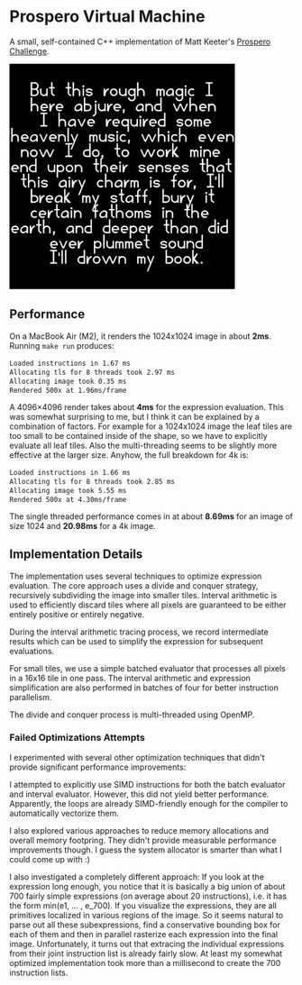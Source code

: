# Prospero Virtual Machine

A small, self-contained C++ implementation of Matt Keeter's [Prospero Challenge](https://www.mattkeeter.com/projects/prospero/). 

<img src="out_4k.png" alt="4K Render" width="400">

## Performance

On a MacBook Air (M2), it renders the 1024x1024 image in about **2ms**. Running `make run` produces:

```
Loaded instructions in 1.67 ms
Allocating tls for 8 threads took 2.97 ms
Allocating image took 0.35 ms
Rendered 500x at 1.96ms/frame
```

A 4096×4096 render takes about **4ms** for the expression evaluation. This was somewhat surprising to me, but 
I think it can be explained by a combination of factors. For example for a 1024x1024 image the leaf tiles
are too small to be contained inside of the shape, so we have to explicitly evaluate all leaf tiles. 
Also the multi-threading seems to be slightly more effective at the larger size.
Anyhow, the full breakdown for 4k is:

```
Loaded instructions in 1.66 ms
Allocating tls for 8 threads took 2.85 ms
Allocating image took 5.55 ms
Rendered 500x at 4.30ms/frame
```

The single threaded performance comes in at about **8.69ms** for an image of size 1024 and **20.98ms** for a 4k image.

## Implementation Details

The implementation uses several techniques to optimize expression evaluation. The core approach uses a divide and conquer strategy, recursively subdividing the image into smaller tiles. Interval arithmetic is used to efficiently discard tiles where all pixels are guaranteed to be either entirely positive or entirely negative.

During the interval arithmetic tracing process, we record intermediate results which can be used to simplify the expression for subsequent evaluations.

For small tiles, we use a simple batched evaluator that processes all pixels in a 16x16 tile in one pass. The interval arithmetic and expression simplification are also performed in batches of four for better instruction parallelism.

The divide and conquer process is multi-threaded using OpenMP.

### Failed Optimizations Attempts

I experimented with several other optimization techniques that didn't provide significant performance improvements:

I attempted to explicitly use SIMD instructions for both the batch evaluator and interval evaluator. However, this
did not yield better performance. Apparently, the loops are already SIMD-friendly enough for the compiler to 
automatically vectorize them.

I also explored various approaches to reduce memory allocations and overall memory footpring. 
They didn't provide measurable performance improvements though. I guess the system allocator 
is smarter than what I could come up with :)

I also investigated a completely different approach: If you look at the expression long enough, you notice that it is 
basically a big union of about 700 fairly simple expressions (on average about 20 instructions), i.e. it has 
the form min(e1, ... , e_700). 
If you visualize the expressions, they are all primitives localized in various regions of the image. 
So it seems natural to parse out all these subexpressions, find a conservative bounding box for each of 
them and then in parallel rasterize each expression into the final image.
Unfortunately, it turns out that extracing the individual expressions from their joint instruction list is already
fairly slow. At least my somewhat optimized implementation took more than a millisecond to create the 
700 instruction lists.